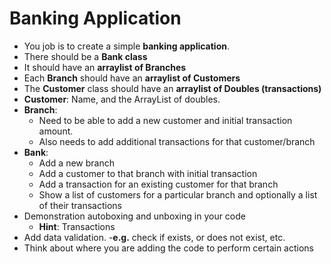 # Banking Application
- You job is to create a simple **banking application**.
- There should be a **Bank class**
- It should have an **arraylist of Branches**
- Each **Branch** should have an **arraylist of Customers**
- The **Customer** class should have an **arraylist of Doubles (transactions)**
- **Customer**: Name, and the ArrayList of doubles.
- **Branch**:
    - Need to be able to add a new customer and initial transaction amount.
    - Also needs to add additional transactions for that customer/branch
- **Bank**:
    - Add a new branch
    - Add a customer to that branch with initial transaction
    - Add a transaction for an existing customer for that branch
    - Show a list of customers for a particular branch and optionally a list
of their transactions
- Demonstration autoboxing and unboxing in your code
    - **Hint**: Transactions
- Add data validation.
    -**e.g.** check if exists, or does not exist, etc.
- Think about where you are adding the code to perform certain actions